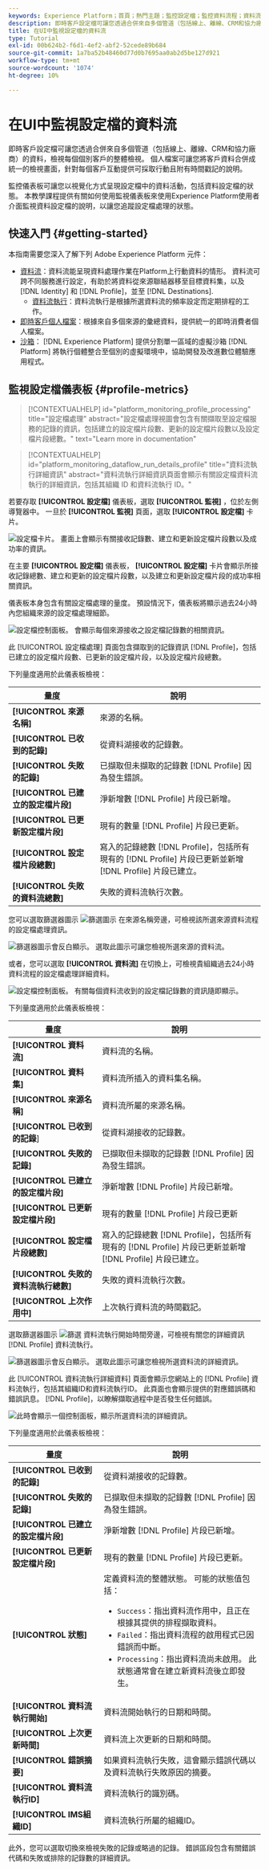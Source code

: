 ```yaml
---
keywords: Experience Platform；首頁；熱門主題；監控設定檔；監控資料流程；資料流程；設定檔；即時客戶設定檔；
description: 即時客戶設定檔可讓您透過合併來自多個管道（包括線上、離線、CRM和協力廠商）的資料，檢視每個個別客戶的整體檢視。 本教學課程提供如何使用Experience Platform使用者介面監控設定檔資料流的指示。
title: 在UI中監視設定檔的資料流
type: Tutorial
exl-id: 00b624b2-f6d1-4ef2-abf2-52cede89b684
source-git-commit: 1a7ba52b48460d77d0b7695aa0ab2d5be127d921
workflow-type: tm+mt
source-wordcount: '1074'
ht-degree: 10%

---
```


# 在UI中監視設定檔的資料流

即時客戶設定檔可讓您透過合併來自多個管道（包括線上、離線、CRM和協力廠商）的資料，檢視每個個別客戶的整體檢視。 個人檔案可讓您將客戶資料合併成統一的檢視畫面，針對每個客戶互動提供可採取行動且附有時間戳記的說明。

監控儀表板可讓您以視覺化方式呈現設定檔中的資料活動，包括資料設定檔的狀態。 本教學課程提供有關如何使用監視儀表板來使用Experience Platform使用者介面監視資料設定檔的說明，以讓您追蹤設定檔處理的狀態。

## 快速入門 {#getting-started}

本指南需要您深入了解下列 Adobe Experience Platform 元件：

- [資料流](../home.md)：資料流能呈現資料處理作業在Platform上行動資料的情形。 資料流可跨不同服務進行設定，有助於將資料從來源聯結器移至目標資料集，以及 [!DNL Identity] 和 [!DNL Profile]，並至 [!DNL Destinations].
   - [資料流執行](../../sources/notifications.md)：資料流執行是根據所選資料流的頻率設定而定期排程的工作。
- [即時客戶個人檔案](../../profile/home.md)：根據來自多個來源的彙總資料，提供統一的即時消費者個人檔案。
- [沙箱](../../sandboxes/home.md)： [!DNL Experience Platform] 提供分割單一區域的虛擬沙箱 [!DNL Platform] 將執行個體整合至個別的虛擬環境中，協助開發及改進數位體驗應用程式。

## 監視設定檔儀表板 {#profile-metrics}

>[!CONTEXTUALHELP]
>id="platform_monitoring_profile_processing"
>title="設定檔處理"
>abstract="設定檔處理視圖會包含有關擷取至設定檔服務的記錄的資訊，包括建立的設定檔片段數、更新的設定檔片段數以及設定檔片段總數。"
>text="Learn more in documentation"

>[!CONTEXTUALHELP]
>id="platform_monitoring_dataflow_run_details_profile"
>title="資料流執行詳細資訊"
>abstract="資料流執行詳細資訊頁面會顯示有關設定檔資料流執行的詳細資訊，包括其組織 ID 和資料流執行 ID。"

若要存取 **[!UICONTROL 設定檔]** 儀表板，選取 **[!UICONTROL 監視]** ，位於左側導覽器中。 一旦於 **[!UICONTROL 監視]** 頁面，選取 **[!UICONTROL 設定檔]** 卡片。

![設定檔卡片。 畫面上會顯示有關接收記錄數、建立和更新設定檔片段數以及成功率的資訊。](../assets/ui/monitor-profiles/focus-card.png)

在主要 **[!UICONTROL 設定檔]** 儀表板， **[!UICONTROL 設定檔]** 卡片會顯示所接收記錄總數、建立和更新的設定檔片段數，以及建立和更新設定檔片段的成功率相關資訊。

儀表板本身包含有關設定檔處理的量度。 預設情況下，儀表板將顯示過去24小時內您組織來源的設定檔處理細節。

![設定檔控制面板。 會顯示每個來源接收之設定檔記錄數的相關資訊。](../assets/ui/monitor-profiles/sources.png)

此 [!UICONTROL 設定檔處理] 頁面包含擷取到的記錄資訊 [!DNL Profile]，包括已建立的設定檔片段數、已更新的設定檔片段，以及設定檔片段總數。

下列量度適用於此儀表板檢視：

| 量度 | 說明 |
| -------| ----------- |
| **[!UICONTROL 來源名稱]** | 來源的名稱。 |
| **[!UICONTROL 已收到的記錄]** | 從資料湖接收的記錄數。 |
| **[!UICONTROL 失敗的記錄]** | 已擷取但未擷取的記錄數 [!DNL Profile] 因為發生錯誤。 |
| **[!UICONTROL 已建立的設定檔片段]** | 淨新增數 [!DNL Profile] 片段已新增。 |
| **[!UICONTROL 已更新設定檔片段]** | 現有的數量 [!DNL Profile] 片段已更新。 |
| **[!UICONTROL 設定檔片段總數]** | 寫入的記錄總數 [!DNL Profile]，包括所有現有的 [!DNL Profile] 片段已更新並新增 [!DNL Profile] 片段已建立。 |
| **[!UICONTROL 失敗的資料流總數]** | 失敗的資料流執行次數。 |

您可以選取篩選器圖示 ![篩選圖示](../assets/ui/monitor-profiles/filter.png) 在來源名稱旁邊，可檢視該所選來源資料流程的設定檔處理資訊。

![篩選器圖示會反白顯示。 選取此圖示可讓您檢視所選來源的資料流。](../assets/ui/monitor-profiles/sources-filter.png)

或者，您可以選取 **[!UICONTROL 資料流]** 在切換上，可檢視貴組織過去24小時資料流程的設定檔處理詳細資料。

![設定檔控制面板。 有關每個資料流收到的設定檔記錄數的資訊隨即顯示。](../assets/ui/monitor-profiles/dataflows.png)

下列量度適用於此儀表板檢視：

| 量度 | 說明 |
| -------| ----------- |
| **[!UICONTROL 資料流]** | 資料流的名稱。 |
| **[!UICONTROL 資料集]** | 資料流所插入的資料集名稱。 |
| **[!UICONTROL 來源名稱]** | 資料流所屬的來源名稱。 |
| **[!UICONTROL 已收到的記錄**] | 從資料湖接收的記錄數。 |
| **[!UICONTROL 失敗的記錄]** | 已擷取但未擷取的記錄數 [!DNL Profile] 因為發生錯誤。 |
| **[!UICONTROL 已建立的設定檔片段]** | 淨新增數 [!DNL Profile] 片段已新增。 |
| **[!UICONTROL 已更新設定檔片段]** | 現有的數量 [!DNL Profile] 片段已更新 |
| **[!UICONTROL 設定檔片段總數]** | 寫入的記錄總數 [!DNL Profile]，包括所有現有的 [!DNL Profile] 片段已更新並新增 [!DNL Profile] 片段已建立。 |
| **[!UICONTROL 失敗的資料流執行總數]** | 失敗的資料流執行次數。 |
| **[!UICONTROL 上次作用中]** | 上次執行資料流的時間戳記。 |

選取篩選器圖示 ![篩選](../assets/ui/monitor-profiles/filter.png) 資料流執行開始時間旁邊，可檢視有關您的詳細資訊 [!DNL Profile] 資料流執行。

![篩選器圖示會反白顯示。 選取此圖示可讓您檢視所選資料流的詳細資訊。](../assets/ui/monitor-profiles/dataflows-filter.png)

此 [!UICONTROL 資料流執行詳細資料] 頁面會顯示您網站上的 [!DNL Profile] 資料流執行，包括其組織ID和資料流執行ID。 此頁面也會顯示提供的對應錯誤碼和錯誤訊息。 [!DNL Profile]，以瞭解擷取過程中是否發生任何錯誤。

![此時會顯示一個控制面板，顯示所選資料流的詳細資訊。](../assets/ui/monitor-profiles/dataflow-run-details.png)

下列量度適用於此儀表板檢視：

| 量度 | 說明 |
| -------| ----------- |
| **[!UICONTROL 已收到的記錄]** | 從資料湖接收的記錄數。 |
| **[!UICONTROL 失敗的記錄]** | 已擷取但未擷取的記錄數 [!DNL Profile] 因為發生錯誤。 |
| **[!UICONTROL 已建立的設定檔片段]** | 淨新增數 [!DNL Profile] 片段已新增。 |
| **[!UICONTROL 已更新設定檔片段]** | 現有的數量 [!DNL Profile] 片段已更新。 |
| **[!UICONTROL 狀態]** | 定義資料流的整體狀態。 可能的狀態值包括： <ul><li>`Success`：指出資料流作用中，且正在根據其提供的排程擷取資料。</li><li>`Failed`：指出資料流程的啟用程式已因錯誤而中斷。 </li><li>`Processing`：指出資料流尚未啟用。 此狀態通常會在建立新資料流後立即發生。</li></ul> |
| **[!UICONTROL 資料流執行開始]** | 資料流開始執行的日期和時間。 |
| **[!UICONTROL 上次更新時間]** | 資料流上次更新的日期和時間。 |
| **[!UICONTROL 錯誤摘要]** | 如果資料流執行失敗，這會顯示錯誤代碼以及資料流執行失敗原因的摘要。 |
| **[!UICONTROL 資料流執行ID]** | 資料流執行的識別碼。 |
| **[!UICONTROL IMS組織ID]** | 資料流執行所屬的組織ID。 |

此外，您可以選取切換來檢視失敗的記錄或略過的記錄。 錯誤區段包含有關錯誤代碼和失敗或排除的記錄數的詳細資訊。
